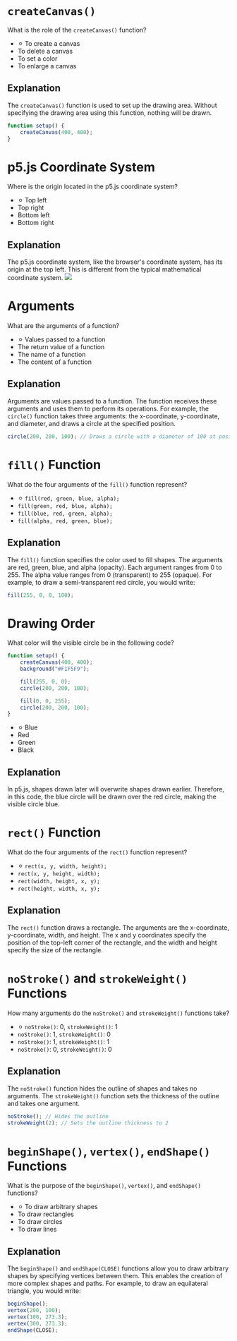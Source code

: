 # `createCanvas()`

What is the role of the `createCanvas()` function?

-   ⚪︎ To create a canvas
-   To delete a canvas
-   To set a color
-   To enlarge a canvas

## Explanation

The `createCanvas()` function is used to set up the drawing area. Without specifying the drawing area using this function, nothing will be drawn.

```js
function setup() {
    createCanvas(400, 400);
}
```

# p5.js Coordinate System

Where is the origin located in the p5.js coordinate system?

-   ⚪︎ Top left
-   Top right
-   Bottom left
-   Bottom right

## Explanation

The p5.js coordinate system, like the browser's coordinate system, has its origin at the top left. This is different from the typical mathematical coordinate system.
![](/books/p5_tutorial/images/2-1/3.png)

# Arguments

What are the arguments of a function?

-   ⚪︎ Values passed to a function
-   The return value of a function
-   The name of a function
-   The content of a function

## Explanation

Arguments are values passed to a function. The function receives these arguments and uses them to perform its operations. For example, the `circle()` function takes three arguments: the x-coordinate, y-coordinate, and diameter, and draws a circle at the specified position.

```js
circle(200, 200, 100); // Draws a circle with a diameter of 100 at position x:200, y:200
```

# `fill()` Function

What do the four arguments of the `fill()` function represent?

-   ⚪︎ `fill(red, green, blue, alpha);`
-   `fill(green, red, blue, alpha);`
-   `fill(blue, red, green, alpha);`
-   `fill(alpha, red, green, blue);`

## Explanation

The `fill()` function specifies the color used to fill shapes. The arguments are red, green, blue, and alpha (opacity). Each argument ranges from 0 to 255. The alpha value ranges from 0 (transparent) to 255 (opaque). For example, to draw a semi-transparent red circle, you would write:

```js
fill(255, 0, 0, 100);
```

# Drawing Order

What color will the visible circle be in the following code?

```js
function setup() {
    createCanvas(400, 400);
    background("#F1F5F9");

    fill(255, 0, 0);
    circle(200, 200, 100);

    fill(0, 0, 255);
    circle(200, 200, 100);
}
```

-   ⚪︎ Blue
-   Red
-   Green
-   Black

## Explanation

In p5.js, shapes drawn later will overwrite shapes drawn earlier. Therefore, in this code, the blue circle will be drawn over the red circle, making the visible circle blue.

# `rect()` Function

What do the four arguments of the `rect()` function represent?

-   ⚪︎ `rect(x, y, width, height);`
-   `rect(x, y, height, width);`
-   `rect(width, height, x, y);`
-   `rect(height, width, x, y);`

## Explanation

The `rect()` function draws a rectangle. The arguments are the x-coordinate, y-coordinate, width, and height. The x and y coordinates specify the position of the top-left corner of the rectangle, and the width and height specify the size of the rectangle.

# `noStroke()` and `strokeWeight()` Functions

How many arguments do the `noStroke()` and `strokeWeight()` functions take?

-   ⚪︎ `noStroke()`: 0, `strokeWeight()`: 1
-   `noStroke()`: 1, `strokeWeight()`: 0
-   `noStroke()`: 1, `strokeWeight()`: 1
-   `noStroke()`: 0, `strokeWeight()`: 0

## Explanation

The `noStroke()` function hides the outline of shapes and takes no arguments. The `strokeWeight()` function sets the thickness of the outline and takes one argument.

```js
noStroke(); // Hides the outline
strokeWeight(2); // Sets the outline thickness to 2
```

# `beginShape()`, `vertex()`, `endShape()` Functions

What is the purpose of the `beginShape()`, `vertex()`, and `endShape()` functions?

-   ⚪︎ To draw arbitrary shapes
-   To draw rectangles
-   To draw circles
-   To draw lines

## Explanation

The `beginShape()` and `endShape(CLOSE)` functions allow you to draw arbitrary shapes by specifying vertices between them. This enables the creation of more complex shapes and paths. For example, to draw an equilateral triangle, you would write:

```js
beginShape();
vertex(200, 100);
vertex(100, 273.3);
vertex(300, 273.3);
endShape(CLOSE);
```
